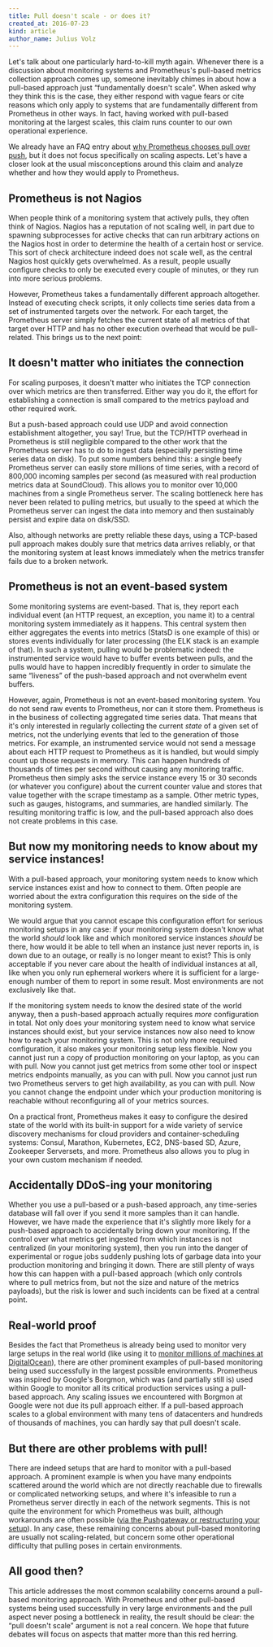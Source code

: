 ```yaml
---
title: Pull doesn't scale - or does it?
created_at: 2016-07-23
kind: article
author_name: Julius Volz
---
```


Let's talk about one particularly hard-to-kill myth again. Whenever there is a
discussion about monitoring systems and Prometheus's pull-based metrics
collection approach comes up, someone inevitably chimes in about how a
pull-based approach just “fundamentally doesn't scale”. When asked why they
think this is the case, they either respond with vague fears or cite reasons
which only apply to systems that are fundamentally different from Prometheus
in other ways. In fact, having worked with pull-based monitoring at the largest
scales, this claim runs counter to our own operational experience.

We already have an FAQ entry about
[why Prometheus chooses pull over push](/docs/introduction/faq/#why-do-you-pull-rather-than-push?),
but it does not focus specifically on scaling aspects. Let's have a closer look
at the usual misconceptions around this claim and analyze whether and how they
would apply to Prometheus.

## Prometheus is not Nagios

When people think of a monitoring system that actively pulls, they often think
of Nagios. Nagios has a reputation of not scaling well, in part due to spawning
subprocesses for active checks that can run arbitrary actions on the Nagios
host in order to determine the health of a certain host or service. This sort
of check architecture indeed does not scale well, as the central Nagios host
quickly gets overwhelmed. As a result, people usually configure checks to only
be executed every couple of minutes, or they run into more serious problems.

However, Prometheus takes a fundamentally different approach altogether.
Instead of executing check scripts, it only collects time series data from a
set of instrumented targets over the network. For each target, the Prometheus
server simply fetches the current state of all metrics of that target over HTTP
and has no other execution overhead that would be pull-related. This brings us
to the next point:

## It doesn't matter who initiates the connection

For scaling purposes, it doesn't matter who initiates the TCP connection over
which metrics are then transferred. Either way you do it, the effort for
establishing a connection is small compared to the metrics payload and other
required work.

But a push-based approach could use UDP and avoid connection establishment
altogether, you say! True, but the TCP/HTTP overhead in Prometheus is still
negligible compared to the other work that the Prometheus server has to do to
ingest data (especially persisting time series data on disk). To put some
numbers behind this: a single beefy Prometheus server can easily store millions
of time series, with a record of 800,000 incoming samples per second (as
measured with real production metrics data at SoundCloud). This allows you to
monitor over 10,000 machines from a single Prometheus server. The scaling
bottleneck here has never been related to pulling metrics, but usually to the
speed at which the Prometheus server can ingest the data into memory and then
sustainably persist and expire data on disk/SSD.

Also, although networks are pretty reliable these days, using a
TCP-based pull approach makes doubly sure that metrics data arrives reliably,
or that the monitoring system at least knows immediately when the metrics
transfer fails due to a broken network.

## Prometheus is not an event-based system

Some monitoring systems are event-based. That is, they report each individual
event (an HTTP request, an exception, you name it) to a central monitoring
system immediately as it happens. This central system then either aggregates
the events into metrics (StatsD is one example of this) or stores events
individually for later processing (the ELK stack is an example of that). In
such a system, pulling would be problematic indeed: the instrumented service
would have to buffer events between pulls, and the pulls would have to happen
incredibly frequently in order to simulate the same “liveness” of the
push-based approach and not overwhelm event buffers.

However, again, Prometheus is not an event-based monitoring system. You do not
send raw events to Prometheus, nor can it store them. Prometheus is in the
business of collecting aggregated time series data. That means that it's only
interested in regularly collecting the current *state* of a given set of
metrics, not the underlying events that led to the generation of those metrics.
For example, an instrumented service would not send a message about each HTTP
request to Prometheus as it is handled, but would simply count up those
requests in memory.  This can happen hundreds of thousands of times per second
without causing any monitoring traffic. Prometheus then simply asks the service
instance every 15 or 30 seconds (or whatever you configure) about the current
counter value and stores that value together with the scrape timestamp as a
sample. Other metric types, such as gauges, histograms, and summaries, are
handled similarly. The resulting monitoring traffic is low, and the pull-based
approach also does not create problems in this case.

## But now my monitoring needs to know about my service instances!

With a pull-based approach, your monitoring system needs to know which service
instances exist and how to connect to them. Often people are worried about the
extra configuration this requires on the side of the monitoring system.

We would argue that you cannot escape this configuration effort for
serious monitoring setups in any case: if your monitoring system doesn't know
what the world *should* look like and which monitored service instances
*should* be there, how would it be able to tell when an instance just never
reports in, is down due to an outage, or really is no longer meant to exist?
This is only acceptable if you never care about the health of individual
instances at all, like when you only run ephemeral workers where it is
sufficient for a large-enough number of them to report in some result. Most
environments are not exclusively like that.

If the monitoring system needs to know the desired state of the world anyway,
then a push-based approach actually requires *more* configuration in total. Not
only does your monitoring system need to know what service instances should
exist, but your service instances now also need to know how to reach your
monitoring system. This is not only more required configuration, it also makes
your monitoring setup less flexible. Now you cannot just run a copy of
production monitoring on your laptop, as you can with pull. Now you cannot just
get metrics from some other tool or inspect metrics endpoints manually, as you
can with pull. Now you cannot just run two Prometheus servers to get high
availability, as you can with pull.  Now you cannot change the endpoint under
which your production monitoring is reachable without reconfiguring all of your
metrics sources.

On a practical front, Prometheus makes it easy to configure the desired state
of the world with its built-in support for a wide variety of service discovery
mechanisms for cloud providers and container-scheduling systems: Consul,
Marathon, Kubernetes, EC2, DNS-based SD, Azure, Zookeeper Serversets, and more.
Prometheus also allows you to plug in your own custom mechanism if needed.

## Accidentally DDoS-ing your monitoring

Whether you use a pull-based or a push-based approach, any time-series database
will fall over if you send it more samples than it can handle. However, we have
made the experience that it's slightly more likely for a push-based approach to
accidentally bring down your monitoring. If the control over what metrics get
ingested from which instances is not centralized (in your monitoring system),
then you run into the danger of experimental or rogue jobs suddenly pushing
lots of garbage data into your production monitoring and bringing it down.
There are still plenty of ways how this can happen with a pull-based approach
(which only controls where to pull metrics from, but not the size and nature of
the metrics payloads), but the risk is lower and such incidents can be
fixed at a central point.

## Real-world proof

Besides the fact that Prometheus is already being used to monitor very large
setups in the real world (like using it to [monitor millions of machines at
DigitalOcean](http://promcon.io/talks/scaling_to_a_million_machines_with_prometheus/)),
there are other prominent examples of pull-based monitoring being used
successfully in the largest possible environments. Prometheus was inspired by
Google's Borgmon, which was (and partially still is) used within Google to
monitor all its critical production services using a pull-based approach. Any
scaling issues we encountered with Borgmon at Google were not due its pull
approach either. If a pull-based approach scales to a global environment with
many tens of datacenters and hundreds of thousands of machines, you can hardly say
that pull doesn't scale.

## But there are other problems with pull!

There are indeed setups that are hard to monitor with a pull-based approach.
A prominent example is when you have many endpoints scattered around the
world which are not directly reachable due to firewalls or complicated
networking setups, and where it's infeasible to run a Prometheus server
directly in each of the network segments. This is not quite the environment for
which Prometheus was built, although workarounds are often possible ([via the
Pushgateway or restructuring your setup](/docs/practices/pushing/)). In any
case, these remaining concerns about pull-based monitoring are usually not
scaling-related, but concern some other operational difficulty that pulling
poses in certain environments.

## All good then?

This article addresses the most common scalability concerns around a pull-based
monitoring approach. With Prometheus and other pull-based systems being used
successfully in very large environments and the pull aspect never posing a
bottleneck in reality, the result should be clear: the “pull doesn't scale”
argument is not a real concern. We hope that future debates will focus on
aspects that matter more than this red herring.
